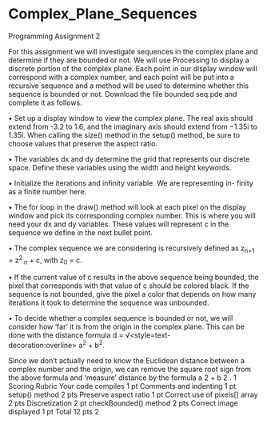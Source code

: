 # Complex_Plane_Sequences

Programming Assignment 2

For this assignment we will investigate sequences in the complex plane
and determine if they are bounded or not. We will use Processing to display
a discrete portion of the complex plane. Each point in our display window
will correspond with a complex number, and each point will be put into
a recursive sequence and a method will be used to determine whether this
sequence is bounded or not. Download the file bounded seq.pde and complete
it as follows.

• Set up a display window to view the complex plane. The real axis
should extend from -3.2 to 1.6, and the imaginary axis should extend
from −1.35i to 1.35i. When calling the size() method in the setup()
method, be sure to choose values that preserve the aspect ratio.

• The variables dx and dy determine the grid that represents our discrete
space. Define these variables using the width and height keywords.

• Initialize the iterations and infinity variable. We are representing in-
finity as a finite number here.

• The for loop in the draw() method will look at each pixel on the display
window and pick its corresponding complex number. This is where you
will need your dx and dy variables. These values will represent c in the
sequence we define in the next bullet point.

• The complex sequence we are considering is recursively defined as
z<sub>n+1</sub> = z<sup>2</sup><sub>
n</sub> + c, with z<sub>0</sub> = c.

• If the current value of c results in the above sequence being bounded,
the pixel that corresponds with that value of c should be colored black.
If the sequence is not bounded, give the pixel a color that depends on
how many iterations it took to determine the sequence was unbounded.

• To decide whether a complex sequence is bounded or not, we will consider
how ‘far’ it is from the origin in the complex plane. This can be
done with the distance formula d =
&radic;<style=text-decoration:overline>&nbsp;a<sup>2</sup>&nbsp;+&nbsp;b<sup>2</sup></span>.

Since we don’t actually
need to know the Euclidean distance between a complex number and
the origin, we can remove the square root sign from the above formula
and ‘measure’ distance by the formula a
2 + b
2
.
1
Scoring Rubric
Your code compiles 1 pt
Comments and indenting 1 pt
setup() method 2 pts
Preserve aspect ratio 1 pt
Correct use of pixels[] array 2 pts
Discretization 2 pt
checkBounded() method 2 pts
Correct image displayed 1 pt
Total 12 pts
2
